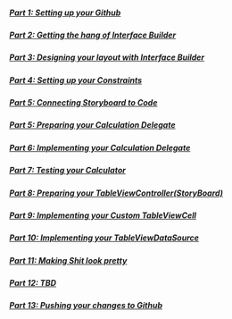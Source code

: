 ##### [Part 1: Setting up your Github](P1/part1.md)
##### [Part 2: Getting the hang of Interface Builder](P2/part2.md)
##### [Part 3: Designing your layout with Interface Builder](P3/part3.md)
##### [Part 4: Setting up your Constraints](P4/part4.md)
##### [Part 5: Connecting Storyboard to Code](P5/part5.md) 
##### [Part 5: Preparing your Calculation Delegate](P6/part4.md)
##### [Part 6: Implementing your Calculation Delegate](P7/part5.md)
##### [Part 7: Testing your Calculator](P6/part6.md)
##### [Part 8: Preparing your TableViewController(StoryBoard)](P7/part7.md)
##### [Part 9: Implementing your Custom TableViewCell](P8/part8.md)
##### [Part 10: Implementing your TableViewDataSource](P9/part9.md)
##### [Part 11: Making Shit look pretty](P10/part10.md)
##### [Part 12: TBD](P11/part11.md)
##### [Part 13: Pushing your changes to Github](P11/part11.md)

